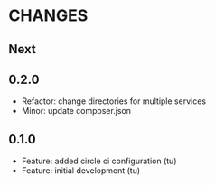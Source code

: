 # CHANGES

## Next

## 0.2.0

- Refactor: change directories for multiple services
- Minor: update composer.json

## 0.1.0

- Feature: added circle ci configuration (tu)
- Feature: initial development (tu)
